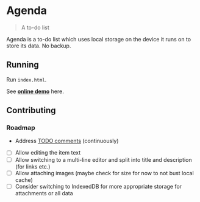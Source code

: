 # Agenda

> A to-do list

Agenda is a to-do list which uses local storage on the device it runs on to store its data. No backup.

## Running

Run `index.html`.

See [**online demo**](https://tomashubelbauer.github.io/agenda/) here.

## Contributing

### Roadmap

- Address [TODO comments](https://github.com/TomasHubelbauer/agenda/search?q=todo) (continuously)
- [ ] Allow editing the item text
- [ ] Allow switching to a multi-line editor and split into title and description (for links etc.)
- [ ] Allow attaching images (maybe check for size for now to not bust local cache)
- [ ] Consider switching to IndexedDB for more appropriate storage for attachments or all data

